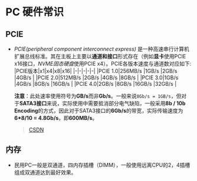 # PC 硬件常识

## PCIE
- *PCIE(peripheral component interconnect express)* 是一种高速串行计算机扩展总线标准。其在主板上主要以**通道和接口**形式存在（例如**显卡**使用PCIE x16接口，*NVME固态硬盘*使用PCIE x4）。PCIE各版本速度与通道数对应如下:
  |PCIE版本|x1|x4|x8|x16|
  |-|-|-|-|-|
  |PCIE 1.0|256MB/s |1GB/s |2GB/s |4GB/s |
  |PCIE 2.0|512MB/s |2GB/s |4GB/s |8GB/s |
  |PCIE 3.0|1GB/s |4GB/s |8GB/s |16GB/s |
  |PCIE 4.0|2GB/s |8GB/s |16GB/s |32GB/s |
  
  **注意**：此处速率使用符号为**GB/s**而非**Gb/s**。一般来说`8Gb/s = 1GB/s`，但对于**SATA3接口**来说，实际使用中需要抵消部分电气缺陷，一般采用**8b / 10b Encoding**的方式，因此对于SATA3接口的**6Gb/s**的带宽，实际传输速度为**6*8/10 = 4.8Gb/s**，即**600MB/s**。
  > [CSDN](https://blog.csdn.net/culul01313/article/details/108840296)

## 内存
- 民用PC一般是双通道，四内存插槽（DIMM），一般使用远离CPU的2，4插槽组成双通道达到最好效果。